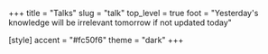 +++
title = "Talks"
slug = "talk"
top_level = true
foot = "Yesterday's knowledge will be irrelevant tomorrow if not updated today"

[style]
    accent = "#fc50f6"
    theme = "dark"
+++
